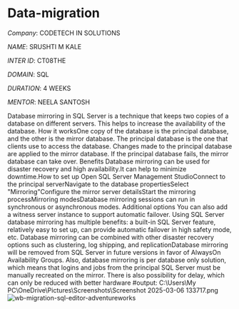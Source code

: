 # Data-migration

*Company*: CODETECH IN SOLUTIONS

*NAME*: SRUSHTI M KALE

*INTER ID*: CT08THE

*DOMAIN*: SQL

*DURATION*: 4 WEEKS

*MENTOR*: NEELA SANTOSH

Database mirroring in SQL Server is a technique that keeps two copies of a database on different servers. This helps to increase the availability of the database. 
How it worksOne copy of the database is the principal database, and the other is the mirror database. The principal database is the one that clients use to access the database. Changes made to the principal database are applied to the mirror database. If the principal database fails, the mirror database can take over. Benefits Database mirroring can be used for disaster recovery and high availability.It can help to minimize downtime.How to set up Open SQL Server Management StudioConnect to the principal serverNavigate to the database propertiesSelect "Mirroring"Configure the mirror server detailsStart the mirroring processMirroring modesDatabase mirroring sessions can run in synchronous or asynchronous modes. Additional options You can also add a witness server instance to support automatic failover. Using SQL Server database mirroring has multiple benefits: a built-in SQL Server feature, relatively easy to set up, can provide automatic failover in high safety mode, etc. Database mirroring can be combined with other disaster recovery options such as clustering, log shipping, and replicationDatabase mirroring will be removed from SQL Server in future versions in favor of AlwaysOn Availability Groups. Also, database mirroring is per database only solution, which means that logins and jobs from the principal SQL Server must be manually recreated on the mirror. There is also possibility for delay, which can only be reduced with better hardware
#output: C:\Users\My PC\OneDrive\Pictures\Screenshots\Screenshot 2025-03-06 133717.png ![wb-migration-sql-editor-adventureworks](https://github.com/user-attachments/assets/8a51dbee-f3df-495e-8aaa-95ac79024f72)

